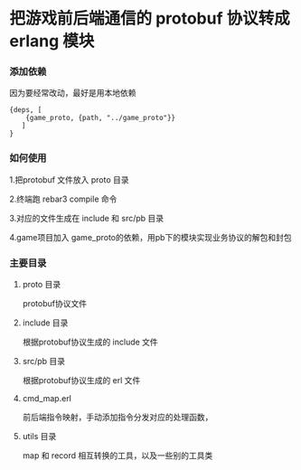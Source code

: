 
# 把游戏前后端通信的 protobuf 协议转成 erlang 模块


### 添加依赖

因为要经常改动，最好是用本地依赖

    {deps, [
        {game_proto, {path, "../game_proto"}}
       ]
    }

### 如何使用
1.把protobuf 文件放入 proto 目录

2.终端跑 rebar3 compile 命令

3.对应的文件生成在 include 和 src/pb 目录

4.game项目加入 game_proto的依赖，用pb下的模块实现业务协议的解包和封包

### 主要目录

1. proto 目录

   protobuf协议文件

2. include 目录

   根据protobuf协议生成的 include 文件
3. src/pb 目录
   
   根据protobuf协议生成的 erl 文件
4. cmd_map.erl
   
   前后端指令映射，手动添加指令分发对应的处理函数，
5. utils 目录
   
   map 和 record 相互转换的工具，以及一些别的工具类


 